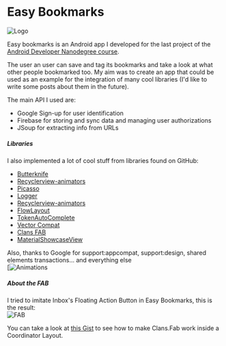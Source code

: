 # Easy Bookmarks 
![Logo](https://raw.githubusercontent.com/mmazzarolo/easy-bookmarks/master/app/src/main/res/mipmap-mdpi/ic_launcher.png "Optional Title") 


Easy bookmarks is an Android app I developed for the last project of the [Android Developer Nanodegree course](https://www.udacity.com/course/android-developer-nanodegree--nd801).

The user an user can save and tag its bookmarks and take a look at what other people bookmarked too.
My aim was to create an app that could be used as an example for the integration of many cool libraries (I'd like to write some posts about them in the future).

The main API I used are:
- Google Sign-up for user identification 
- Firebase for storing and sync data and managing user authorizations
- JSoup for extracting info from URLs

##### Libraries
I also implemented a lot of cool stuff from libraries found on GitHub:
- [Butterknife](https://github.com/JakeWharton/butterknife)
- [Recyclerview-animators](https://github.com/wasabeef/recyclerview-animators)
- [Picasso](http://square.github.io/picasso/)
- [Logger](https://github.com/orhanobut/logger)
- [Recyclerview-animators](https://github.com/johncarl81/parceler)
- [FlowLayout](https://github.com/ApmeM/android-flowlayout)
- [TokenAutoComplete](https://github.com/splitwise/TokenAutoComplete)
- [Vector Compat](https://github.com/wnafee/vector-compat)
- [Clans FAB](https://github.com/Clans/FloatingActionButton)
- [MaterialShowcaseView](https://github.com/deano2390/MaterialShowcaseView)

Also, thanks to Google for support:appcompat, support:design, shared elements transactions... and everything else  
[![Animations](https://raw.githubusercontent.com/mmazzarolo/easy-bookmarks/master/extras/1.gif "Optional Title")

##### About the FAB

I tried to imitate Inbox's Floating Action Button in Easy Bookmarks, this is the result:  
![FAB](https://raw.githubusercontent.com/mmazzarolo/easy-bookmarks/master/extras/2.gif "Optional Title")

You can take a look at [this Gist](https://gist.github.com/mmazzarolo/a5d780807fdfa93ee7ed) to see how to make Clans.Fab work inside a Coordinator Layout.





